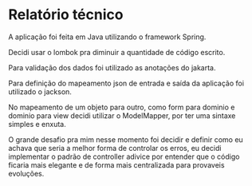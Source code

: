 # Relatório técnico

A aplicação foi feita em Java utilizando o framework Spring.

Decidi usar o lombok pra diminuir a quantidade de código escrito.

Para validação dos dados foi utilizado as anotações do jakarta.

Para definição do mapeamento json de entrada e saída da aplicação foi utilizado o jackson.

No mapeamento de um objeto para outro, como form para dominio e dominio para view decidi utilizar o ModelMapper,
por ter uma sintaxe simples e enxuta.

O grande desafio pra mim nesse momento foi decidir e definir como eu achava que seria a 
melhor forma de controlar os erros, eu decidi implementar o padrão de controller adivice por entender que o código 
ficaria mais elegante e de forma mais centralizada para provaveis evoluções.

